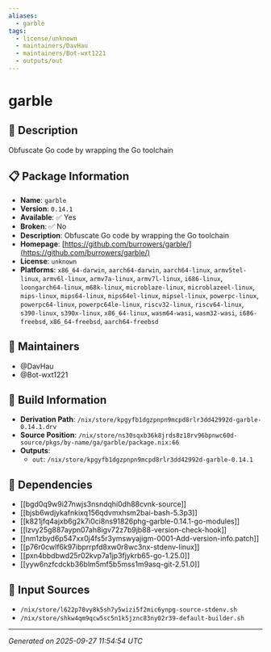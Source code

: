 ```yaml
---
aliases:
  - garble
tags:
  - license/unknown
  - maintainers/DavHau
  - maintainers/Bot-wxt1221
  - outputs/out
---
```


# garble

## 📝 Description

Obfuscate Go code by wrapping the Go toolchain

## 📋 Package Information

- **Name**: `garble`
- **Version**: `0.14.1`
- **Available**: ✅ Yes
- **Broken**: ✅ No
- **Description**: Obfuscate Go code by wrapping the Go toolchain
- **Homepage**: [https://github.com/burrowers/garble/](https://github.com/burrowers/garble/)
- **License**: `unknown`
- **Platforms**: `x86_64-darwin`, `aarch64-darwin`, `aarch64-linux`, `armv5tel-linux`, `armv6l-linux`, `armv7a-linux`, `armv7l-linux`, `i686-linux`, `loongarch64-linux`, `m68k-linux`, `microblaze-linux`, `microblazeel-linux`, `mips-linux`, `mips64-linux`, `mips64el-linux`, `mipsel-linux`, `powerpc-linux`, `powerpc64-linux`, `powerpc64le-linux`, `riscv32-linux`, `riscv64-linux`, `s390-linux`, `s390x-linux`, `x86_64-linux`, `wasm64-wasi`, `wasm32-wasi`, `i686-freebsd`, `x86_64-freebsd`, `aarch64-freebsd`
## 👥 Maintainers

- @DavHau
- @Bot-wxt1221


## 🔧 Build Information

- **Derivation Path**: `/nix/store/kpgyfb1dgzpnpn9mcpd8rlr3dd42992d-garble-0.14.1.drv`
- **Source Position**: `/nix/store/ns30sqxb36k8jrds8z18rv96bpnwc60d-source/pkgs/by-name/ga/garble/package.nix:66`
- **Outputs**:
  - `out`:  `/nix/store/kpgyfb1dgzpnpn9mcpd8rlr3dd42992d-garble-0.14.1`

## 🔗 Dependencies

- [[bgd0q9w9i27nwjs3nsndqhi0dh88cvnk-source]]
- [[bjsb6wdjykafnkixq156qdvmxhsm2bai-bash-5.3p3]]
- [[k821jfq4ajxb6g2k7i0ci8ns91826phg-garble-0.14.1-go-modules]]
- [[lzvy25g887aypn07ah8igv72z7b9jb88-version-check-hook]]
- [[nm1zbyd6p547xx0j4fs5r3ymswyajigm-0001-Add-version-info.patch]]
- [[p76r0cwlf6k97ibprrpfd8xw0r8wc3nx-stdenv-linux]]
- [[pxn4bbdbwd25r02kvp7a1jp3fjykrb65-go-1.25.0]]
- [[yyw6nzfcdckb36blm5mf5b5mss1m9asq-git-2.51.0]]

## 📁 Input Sources

- `/nix/store/l622p70vy8k5sh7y5wizi5f2mic6ynpg-source-stdenv.sh`
- `/nix/store/shkw4qm9qcw5sc5n1k5jznc83ny02r39-default-builder.sh`

---
*Generated on 2025-09-27 11:54:54 UTC*
